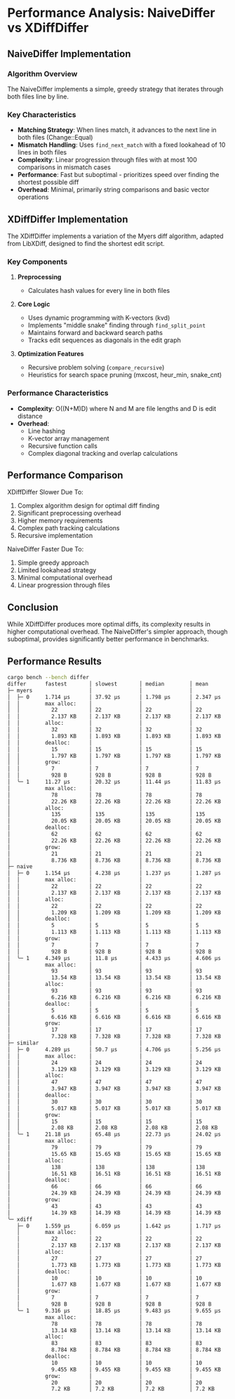 # Performance Analysis: NaiveDiffer vs XDiffDiffer

## NaiveDiffer Implementation

### Algorithm Overview

The NaiveDiffer implements a simple, greedy strategy that iterates through both files line by line.

### Key Characteristics

- **Matching Strategy**: When lines match, it advances to the next line in both files (Change::Equal)
- **Mismatch Handling**: Uses `find_next_match` with a fixed lookahead of 10 lines in both files
- **Complexity**: Linear progression through files with at most 100 comparisons in mismatch cases
- **Performance**: Fast but suboptimal - prioritizes speed over finding the shortest possible diff
- **Overhead**: Minimal, primarily string comparisons and basic vector operations

## XDiffDiffer Implementation

The XDiffDiffer implements a variation of the Myers diff algorithm, adapted from LibXDiff, designed to find the shortest edit script.

### Key Components

1. **Preprocessing**
   - Calculates hash values for every line in both files

2. **Core Logic**
   - Uses dynamic programming with K-vectors (kvd)
   - Implements "middle snake" finding through `find_split_point`
   - Maintains forward and backward search paths
   - Tracks edit sequences as diagonals in the edit graph

3. **Optimization Features**
   - Recursive problem solving (`compare_recursive`)
   - Heuristics for search space pruning (mxcost, heur_min, snake_cnt)

### Performance Characteristics

- **Complexity**: O((N+M)D) where N and M are file lengths and D is edit distance
- **Overhead**:
  - Line hashing
  - K-vector array management
  - Recursive function calls
  - Complex diagonal tracking and overlap calculations

## Performance Comparison

XDiffDiffer Slower Due To:

1. Complex algorithm design for optimal diff finding
2. Significant preprocessing overhead
3. Higher memory requirements
4. Complex path tracking calculations
5. Recursive implementation

NaiveDiffer Faster Due To:

1. Simple greedy approach
2. Limited lookahead strategy
3. Minimal computational overhead
4. Linear progression through files

## Conclusion

While XDiffDiffer produces more optimal diffs, its complexity results in higher computational overhead. The NaiveDiffer's simpler approach, though suboptimal, provides significantly better performance in benchmarks.

## Performance Results

```bash
cargo bench --bench differ
differ      fastest       │ slowest       │ median        │ mean          │ samples │ iters
├─ myers                  │               │               │               │         │
│  ├─ 0     1.714 µs      │ 37.92 µs      │ 1.798 µs      │ 2.347 µs      │ 100     │ 100
│  │        max alloc:    │               │               │               │         │
│  │          22          │ 22            │ 22            │ 22            │         │
│  │          2.137 KB    │ 2.137 KB      │ 2.137 KB      │ 2.137 KB      │         │
│  │        alloc:        │               │               │               │         │
│  │          32          │ 32            │ 32            │ 32            │         │
│  │          1.893 KB    │ 1.893 KB      │ 1.893 KB      │ 1.893 KB      │         │
│  │        dealloc:      │               │               │               │         │
│  │          15          │ 15            │ 15            │ 15            │         │
│  │          1.797 KB    │ 1.797 KB      │ 1.797 KB      │ 1.797 KB      │         │
│  │        grow:         │               │               │               │         │
│  │          7           │ 7             │ 7             │ 7             │         │
│  │          928 B       │ 928 B         │ 928 B         │ 928 B         │         │
│  ╰─ 1     11.27 µs      │ 20.32 µs      │ 11.44 µs      │ 11.83 µs      │ 100     │ 100
│           max alloc:    │               │               │               │         │
│             78          │ 78            │ 78            │ 78            │         │
│             22.26 KB    │ 22.26 KB      │ 22.26 KB      │ 22.26 KB      │         │
│           alloc:        │               │               │               │         │
│             135         │ 135           │ 135           │ 135           │         │
│             20.05 KB    │ 20.05 KB      │ 20.05 KB      │ 20.05 KB      │         │
│           dealloc:      │               │               │               │         │
│             62          │ 62            │ 62            │ 62            │         │
│             22.26 KB    │ 22.26 KB      │ 22.26 KB      │ 22.26 KB      │         │
│           grow:         │               │               │               │         │
│             21          │ 21            │ 21            │ 21            │         │
│             8.736 KB    │ 8.736 KB      │ 8.736 KB      │ 8.736 KB      │         │
├─ naive                  │               │               │               │         │
│  ├─ 0     1.154 µs      │ 4.238 µs      │ 1.237 µs      │ 1.287 µs      │ 100     │ 100
│  │        max alloc:    │               │               │               │         │
│  │          22          │ 22            │ 22            │ 22            │         │
│  │          2.137 KB    │ 2.137 KB      │ 2.137 KB      │ 2.137 KB      │         │
│  │        alloc:        │               │               │               │         │
│  │          22          │ 22            │ 22            │ 22            │         │
│  │          1.209 KB    │ 1.209 KB      │ 1.209 KB      │ 1.209 KB      │         │
│  │        dealloc:      │               │               │               │         │
│  │          5           │ 5             │ 5             │ 5             │         │
│  │          1.113 KB    │ 1.113 KB      │ 1.113 KB      │ 1.113 KB      │         │
│  │        grow:         │               │               │               │         │
│  │          7           │ 7             │ 7             │ 7             │         │
│  │          928 B       │ 928 B         │ 928 B         │ 928 B         │         │
│  ╰─ 1     4.349 µs      │ 11.8 µs       │ 4.433 µs      │ 4.606 µs      │ 100     │ 100
│           max alloc:    │               │               │               │         │
│             93          │ 93            │ 93            │ 93            │         │
│             13.54 KB    │ 13.54 KB      │ 13.54 KB      │ 13.54 KB      │         │
│           alloc:        │               │               │               │         │
│             93          │ 93            │ 93            │ 93            │         │
│             6.216 KB    │ 6.216 KB      │ 6.216 KB      │ 6.216 KB      │         │
│           dealloc:      │               │               │               │         │
│             5           │ 5             │ 5             │ 5             │         │
│             6.616 KB    │ 6.616 KB      │ 6.616 KB      │ 6.616 KB      │         │
│           grow:         │               │               │               │         │
│             17          │ 17            │ 17            │ 17            │         │
│             7.328 KB    │ 7.328 KB      │ 7.328 KB      │ 7.328 KB      │         │
├─ similar                │               │               │               │         │
│  ├─ 0     4.289 µs      │ 50.7 µs       │ 4.706 µs      │ 5.256 µs      │ 100     │ 100
│  │        max alloc:    │               │               │               │         │
│  │          24          │ 24            │ 24            │ 24            │         │
│  │          3.129 KB    │ 3.129 KB      │ 3.129 KB      │ 3.129 KB      │         │
│  │        alloc:        │               │               │               │         │
│  │          47          │ 47            │ 47            │ 47            │         │
│  │          3.947 KB    │ 3.947 KB      │ 3.947 KB      │ 3.947 KB      │         │
│  │        dealloc:      │               │               │               │         │
│  │          30          │ 30            │ 30            │ 30            │         │
│  │          5.017 KB    │ 5.017 KB      │ 5.017 KB      │ 5.017 KB      │         │
│  │        grow:         │               │               │               │         │
│  │          15          │ 15            │ 15            │ 15            │         │
│  │          2.08 KB     │ 2.08 KB       │ 2.08 KB       │ 2.08 KB       │         │
│  ╰─ 1     21.18 µs      │ 65.48 µs      │ 22.73 µs      │ 24.02 µs      │ 100     │ 100
│           max alloc:    │               │               │               │         │
│             79          │ 79            │ 79            │ 79            │         │
│             15.65 KB    │ 15.65 KB      │ 15.65 KB      │ 15.65 KB      │         │
│           alloc:        │               │               │               │         │
│             138         │ 138           │ 138           │ 138           │         │
│             16.51 KB    │ 16.51 KB      │ 16.51 KB      │ 16.51 KB      │         │
│           dealloc:      │               │               │               │         │
│             66          │ 66            │ 66            │ 66            │         │
│             24.39 KB    │ 24.39 KB      │ 24.39 KB      │ 24.39 KB      │         │
│           grow:         │               │               │               │         │
│             43          │ 43            │ 43            │ 43            │         │
│             14.39 KB    │ 14.39 KB      │ 14.39 KB      │ 14.39 KB      │         │
╰─ xdiff                  │               │               │               │         │
   ├─ 0     1.559 µs      │ 6.059 µs      │ 1.642 µs      │ 1.717 µs      │ 100     │ 100
   │        max alloc:    │               │               │               │         │
   │          22          │ 22            │ 22            │ 22            │         │
   │          2.137 KB    │ 2.137 KB      │ 2.137 KB      │ 2.137 KB      │         │
   │        alloc:        │               │               │               │         │
   │          27          │ 27            │ 27            │ 27            │         │
   │          1.773 KB    │ 1.773 KB      │ 1.773 KB      │ 1.773 KB      │         │
   │        dealloc:      │               │               │               │         │
   │          10          │ 10            │ 10            │ 10            │         │
   │          1.677 KB    │ 1.677 KB      │ 1.677 KB      │ 1.677 KB      │         │
   │        grow:         │               │               │               │         │
   │          7           │ 7             │ 7             │ 7             │         │
   │          928 B       │ 928 B         │ 928 B         │ 928 B         │         │
   ╰─ 1     9.316 µs      │ 18.85 µs      │ 9.483 µs      │ 9.655 µs      │ 100     │ 100
            max alloc:    │               │               │               │         │
              78          │ 78            │ 78            │ 78            │         │
              13.14 KB    │ 13.14 KB      │ 13.14 KB      │ 13.14 KB      │         │
            alloc:        │               │               │               │         │
              83          │ 83            │ 83            │ 83            │         │
              8.784 KB    │ 8.784 KB      │ 8.784 KB      │ 8.784 KB      │         │
            dealloc:      │               │               │               │         │
              10          │ 10            │ 10            │ 10            │         │
              9.455 KB    │ 9.455 KB      │ 9.455 KB      │ 9.455 KB      │         │
            grow:         │               │               │               │         │
              20          │ 20            │ 20            │ 20            │         │
              7.2 KB      │ 7.2 KB        │ 7.2 KB        │ 7.2 KB        │         │
```
